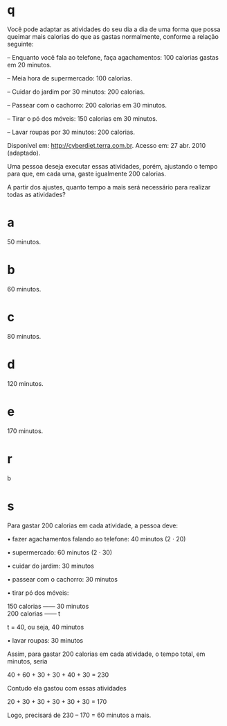 # q
Você pode adaptar as atividades do seu dia a dia de uma forma que possa queimar mais calorias do que as gastas normalmente, conforme a relação seguinte:

– Enquanto você fala ao telefone, faça agachamentos: 100 calorias gastas em 20 minutos.

– Meia hora de supermercado: 100 calorias.

– Cuidar do jardim por 30 minutos: 200 calorias.

– Passear com o cachorro: 200 calorias em 30 minutos.

– Tirar o pó dos móveis: 150 calorias em 30 minutos.

– Lavar roupas por 30 minutos: 200 calorias.

Disponível em: http://cyberdiet.terra.com.br. Acesso em: 27 abr. 2010 (adaptado).

Uma pessoa deseja executar essas atividades, porém, ajustando o tempo para que, em cada uma, gaste igualmente 200 calorias.

A partir dos ajustes, quanto tempo a mais será necessário para realizar todas as atividades?

# a
50 minutos.

# b
60 minutos.

# c
80 minutos.

# d
120 minutos.

# e
170 minutos.

# r
b

# s
Para gastar 200 calorias em cada atividade, a pessoa deve:

• fazer agachamentos falando ao telefone: 40 minutos (2 ⋅ 20)

• supermercado: 60 minutos (2 ⋅ 30)

• cuidar do jardim: 30 minutos

• passear com o cachorro: 30 minutos

• tirar pó dos móveis:

150 calorias —— 30 minutos\
200 calorias —— t

t = 40, ou seja, 40 minutos

• lavar roupas: 30 minutos

Assim, para gastar 200 calorias em cada atividade, o tempo total, em minutos, seria

40 + 60 + 30 + 30 + 40 + 30 = 230

Contudo ela gastou com essas atividades

20 + 30 + 30 + 30 + 30 + 30 = 170

Logo, precisará de 230 – 170 = 60 minutos a mais.
